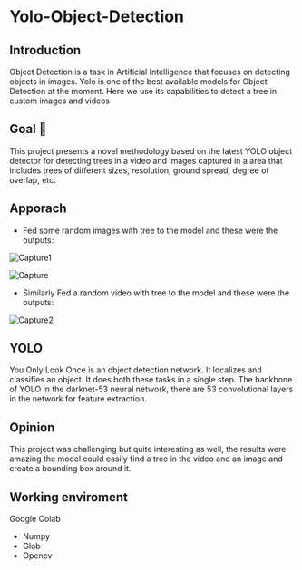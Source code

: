 # Yolo-Object-Detection

## Introduction
Object Detection is a task in Artificial Intelligence that focuses on detecting objects in images. Yolo is one of the best available models for Object Detection at the moment. Here we use its capabilities to detect a tree in custom images and videos

## Goal 🎯

This project presents a novel methodology based on the latest YOLO object detector for detecting trees in a video and images captured in a area that includes trees of different sizes, resolution, ground spread, degree of overlap, etc.

## Apporach
* Fed some random images with tree to the model and these were the outputs:

![Capture1](https://user-images.githubusercontent.com/57914889/164889403-d9ca7e5f-b3e0-459e-804a-b9d719efe32e.PNG)

![Capture](https://user-images.githubusercontent.com/57914889/164889404-0959c1f5-0ec0-48f8-af3c-d474110a086c.PNG)

* Similarly Fed a random video with tree to the model and these were the outputs:

![Capture2](https://user-images.githubusercontent.com/57914889/164889398-584deb78-299a-440b-8fe5-cc8bc9b24a6f.PNG)

## YOLO
You Only Look Once is an object detection network. It localizes and classifies an object. It does both these tasks in a single step. The backbone of YOLO in the darknet-53 neural network, there are 53 convolutional layers in the network for feature extraction.

## Opinion
This project was challenging but quite interesting as well, the results were amazing the model could easily find a tree in the video and an image and create a bounding box around it.

## Working enviroment
Google Colab
  - Numpy
  - Glob
  - Opencv
